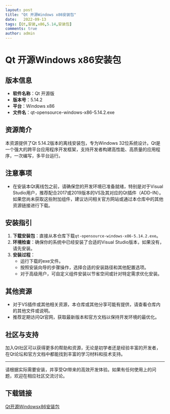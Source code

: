 ```yaml
---
layout: post
title: "Qt 开源Windows x86安装包"
date:   2022-09-13
tags: [Qt,安装,x86,5.14,安装包]
comments: true
author: admin
---
```

# Qt 开源Windows x86安装包

## 版本信息
- **软件名称**：Qt 开源版
- **版本号**：5.14.2
- **平台**：Windows x86
- **文件名**：qt-opensource-windows-x86-5.14.2.exe

## 资源简介
本资源提供了Qt 5.14.2版本的离线安装包，专为Windows 32位系统设计。Qt是一个强大的跨平台应用程序开发框架，支持开发者构建高性能、高质量的应用程序，一次编写，多平台运行。

## 注意事项
- 在安装本Qt离线包之前，请确保您的开发环境已准备就绪，特别是对于Visual Studio用户，推荐配合2017或2019版本的VS及其对应的Qt插件（ADD-IN）。如果您尚未获取这些附加组件，建议访问相关官方网站或通过本仓库中的其他资源链接进行下载。
  
## 安装指引
1. **下载安装包**：直接从本仓库下载`qt-opensource-windows-x86-5.14.2.exe`。
2. **环境检查**：确保你的系统中已经安装了合适的Visual Studio版本，如果没有，请先安装。
3. **安装过程**：
   - 运行下载的exe文件。
   - 按照安装向导的步骤操作，选择合适的安装路径和其他配置选项。
   - 对于高级用户，可自定义组件安装以节省空间或针对特定需求优化安装。
   
## 其他资源
- 对于VS插件或其他相关资源，本仓库或其他分享可能有提供，请查看仓库内的其他文件或说明。
- 推荐定期访问Qt官网，获取最新版本和官方文档以保持开发环境的最优化。

## 社区与支持
加入Qt社区可以获得更多的帮助和资源，无论是初学者还是经验丰富的开发者，在Qt论坛和官方文档中都能找到丰富的学习材料和技术支持。

---

请根据实际需要安装，并享受Qt带来的高效开发体验。如果有任何使用上的问题，欢迎在相应社区交流讨论。

## 下载链接

[Qt开源Windowsx86安装包](https://pan.quark.cn/s/ae42d23967e7)